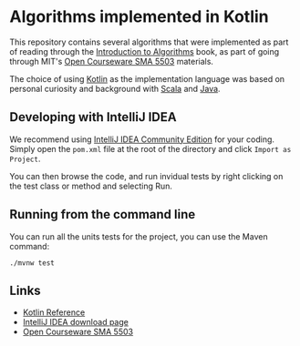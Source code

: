 # Algorithms implemented in Kotlin

This repository contains several algorithms that were implemented as part of reading through the [Introduction to Algorithms](https://www.amazon.com/dp/0262033844) book, as part of going through MIT's [Open Courseware SMA 5503](https://ocw.mit.edu/courses/electrical-engineering-and-computer-science/6-046j-introduction-to-algorithms-sma-5503-fall-2005/index.htm) materials.

The choice of using [Kotlin](https://kotlinlang.org/) as the implementation language was based on personal curiosity and background with [Scala](https://www.scala-lang.org/) and [Java](https://go.java).

## Developing with IntelliJ IDEA

We recommend using [IntelliJ IDEA Community Edition](https://www.jetbrains.com/idea/specials/idea/idea.html#chooseYourEdition) for your coding.  Simply open the `pom.xml` file at the root of the directory and click `Import as Project`.

You can then browse the code, and run invidual tests by right clicking on the test class or method and selecting Run.

## Running from the command line

You can run all the units tests for the project, you can use the Maven command:

```
./mvnw test
```

## Links
* [Kotlin Reference](https://kotlinlang.org/docs/reference/basic-syntax.html)
* [IntelliJ IDEA download page](https://www.jetbrains.com/idea/specials/idea/idea.html#chooseYourEdition)
* [Open Courseware SMA 5503](https://ocw.mit.edu/courses/electrical-engineering-and-computer-science/6-046j-introduction-to-algorithms-sma-5503-fall-2005/index.htm)
